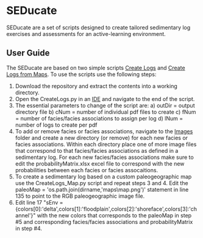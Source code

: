 # SEDucate

SEDucate are a set of scripts designed to create tailored sedimentary log exercises and assessments for an active-learning environment. 

## User Guide

The SEDucate are based on two simple scripts [Create Logs](https://github.com/BjornNyberg/SEDucate/blob/main/CreateLogs.py) and [Create Logs from Maps](https://github.com/BjornNyberg/SEDucate/blob/main/CreateLogs_Map.py). To use the scripts use the following steps:
1. Download the repository and extract the contents into a working directory. 
2. Open the CreateLogs.py in an [IDE](https://en.wikipedia.org/wiki/Integrated_development_environment) and navigate to the end of the script.
3. The essential parameters to change of the script are:
    a) outDir = output directory file
    b) cNum = number of individual pdf files to create
    c) fNum = number of facies/facies associations to assign per log
    d) lNum = number of logs to create per pdf
 4. To add or remove facies or facies associations, navigate to the [Images](https://github.com/BjornNyberg/SEDucate/tree/main/Images) folder and create a new directory (or remove) for each new facies or facies associations. Within each directory place one of more image files that correspond to that facies/facies associations as defined in a sedimentary log. For each new facies/facies associations make sure to edit the probabilityMatrix.xlsx excel file to correspond with the new probabilities between each facies or facies assocaitions. 
 5. To create a sedimentary log based on a custom paleogeographic map use the CreateLogs_Map.py script and repeat steps 3 and 4. Edit the paleoMap = 'os.path.join(dirname,'maps\map.png')' statement in line 135 to point to the RGB paleogeographic image file. 
 6. Edit line 17 "sEnv = {colors[0]:'delta',colors[1]:'floodplain',colors[2]:'shoreface',colors[3]:'channel'}" with the new colors that corresponds to the paleoMap in step #5 and corresponding facies/facies associations and probabilityMatrix in step #4.


